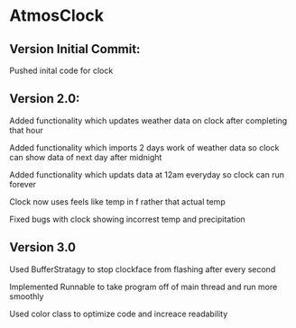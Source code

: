 # AtmosClock




## Version Initial Commit:
Pushed inital code for clock 

## Version 2.0:
Added functionality which updates weather data on clock after completing that hour

Added functionality which imports 2 days work of weather data so clock can show data of next day after midnight

Added functionality which updats data at 12am everyday so clock can run forever

Clock now uses feels like temp in f rather that actual temp

Fixed bugs with clock showing incorrest temp and precipitation


## Version 3.0 
Used BufferStratagy to stop clockface from flashing after every second

Implemented Runnable to take program off of main thread and run more smoothly

Used color class to optimize code and increace readability

